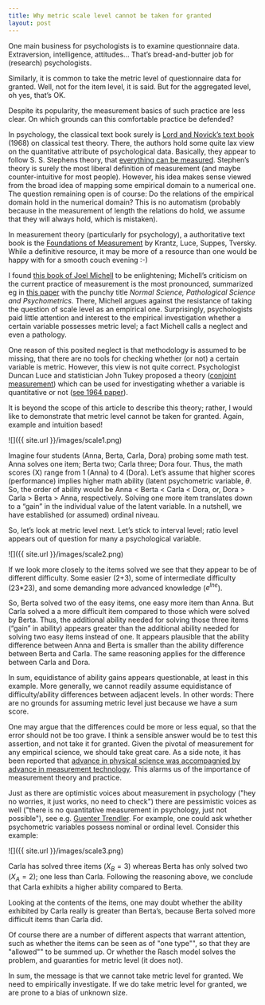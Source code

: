 ```yaml
---
title: Why metric scale level cannot be taken for granted
layout: post
---
```



One main business for psychologists is to examine questionnaire data. Extraversion, intelligence, attitudes… That’s bread-and-butter job for (research) psychologists.

Similarly, it is common to take the metric level of questionnaire data for granted. Well, not  for the item level, it is said. But for the aggregated level, oh yes, that’s OK.

Despite its popularity, the measurement basics of such practice are less clear. On which grounds can this comfortable practice be defended?

In psychology, the classical text book surely is [Lord and Novick’s text book](https://books.google.de/books?id=0nkMX_MqEQ4C&dq=Statistical+Theories+of+Mental+Test+Scores&hl=de&sa=X&ved=0ahUKEwjo1LWVkpPOAhUdM8AKHYIHBE0Q6AEIHDAA) (1968) on classical test theory. There, the authors hold some quite lax view on the quantitative attribute of psychological data. Basically, they appear to follow S. S. Stephens theory, that [everything can be measured](https://en.wikipedia.org/wiki/Level_of_measurement). Stephen’s theory is surely the most liberal definition of measurement (and maybe counter-intuitive for most people). However, his idea makes sense viewed from the broad idea of mapping some empirical domain to a numerical one. The question remaining open is of course: Do the relations of the empirical domain hold in the numerical domain? This is no automatism (probably because in the measurement of length the relations do hold, we assume that they will always hold, which is mistaken).

In measurement theory (particularly for psychology), a authoritative text book is the [Foundations of Measurement](https://books.google.de/books?id=rdNFAAAAYAAJ&q=foundations+of+measurement&dq=foundations+of+measurement&hl=de&sa=X&ved=0ahUKEwipgenOk5POAhVDDMAKHcojBTEQ6AEINDAD) by Krantz, Luce, Suppes, Tversky. While a definitive resource, it may be more of a resource than one would be happy with for a smooth couch evening :-)

I found [this book of Joel Michell](https://books.google.de/books?id=yOjJAgAAQBAJ&printsec=frontcover&dq=joel+michell+measurement&hl=de&sa=X&ved=0ahUKEwjMldOKlJPOAhVKLsAKHXGEB3kQ6AEIJzAB#v=onepage&q=joel%20michell%20measurement&f=false) to be enlightening; Michell’s criticism on the current practice of measurement is the most pronounced, summarized eg in [this paper](http://tap.sagepub.com/content/10/5/639.short) with the punchy title *Normal Science, Pathological Science and Psychometrics*. There, Michell argues against the resistance of taking the question of scale level as an empirical one. Surprisingly, psychologists paid little attention and interest to the empirical investigation whether a certain variable possesses metric level; a fact Michell calls a neglect and even a pathology.

One reason of this posited neglect is that methodology is assumed to be missing, that there are no tools for checking whether (or not) a certain variable is metric. However, this view is not quite correct. Psychologist Duncan Luce and statistician John Tukey proposed a theory ([conjoint measurement](https://en.wikipedia.org/wiki/Theory_of_conjoint_measurement)) which can be used for investigating whether a variable is quantitative or not ([see 1964 paper](http://www.sciencedirect.com/science/article/pii/002224966490015X)).

It is beyond the scope of this article to describe this theory; rather, I would like to demonstrate that metric level cannot be taken for granted. Again, example and intuition based!

 
![]({{ site.url }}/images/scale1.png)

 

Imagine four students (Anna, Berta, Carla, Dora) probing some math test. Anna solves one item; Berta two; Carla three; Dora four. Thus, the math scores (X) range from 1 (Anna) to 4 (Dora). Let’s assume that higher scores (performance) implies higher math ability (latent psychometric variable, $\theta$. So, the order of ability would be Anna < Berta < Carla < Dora, or, Dora > Carla > Berta > Anna, respectively. Solving one more item translates down to a “gain” in the individual value of the latent variable. In a nutshell, we have established (or assumed) ordinal niveau.

So, let’s look at metric level next. Let’s stick to interval level; ratio level appears out of question for many a psychological variable.

![]({{ site.url }}/images/scale2.png)

 

If we look more closely to the items solved we see that they appear to be of different difficulty. Some easier (2+3), some of intermediate difficulty (23*23), and some demanding more advanced knowledge ($e^{lne}$).

So, Berta solved two of the easy items, one easy more item than Anna. But Carla solved a a more difficult item compared to those which were solved by Berta. Thus, the additional ability needed for solving those three items (“gain” in ability) appears greater than the additional ability needed for solving two easy items instead of one. It appears plausible that the ability difference between Anna and Berta is smaller than the ability difference between Berta and Carla. The same reasoning applies for the difference between Carla and Dora.

In sum, equidistance of ability gains appears questionable, at least in this example. More generally, we cannot readily assume equidistance of difficulty/ability differences between adjacent levels. In other words: There are no grounds for assuming metric level just because we have a sum score.

One may argue that the differences could be more or less equal, so that the error should not be too grave. I think a sensible answer would be to test this assertion, and not take it for granted. Given the pivotal of measurement for any empirical science, we should take great care. As a side note, it has been reported that [advance in physical science was accompagnied by advance in measurement technology](http://tap.sagepub.com/content/19/5/579.short). This alarms us of the importance of measurement theory and practice.

Just as there are optimistic voices about measurement in psychology ("hey no worries, it just works, no need to check") there are pessimistic voices as well ("there is no quantitative measurement in psychology, just not possible"), see e.g. [Guenter Trendler](http://tap.sagepub.com/content/19/5/579.short). For example, one could ask whether psychometric variables possess nominal or ordinal level. Consider this example:

![]({{ site.url }}/images/scale3.png)

Carla has solved three items ($X_B = 3$) whereas Berta has only solved two ($X_A=2$); one less than Carla. Following the reasoning above, we conclude that Carla exhibits a higher ability compared to Berta.

Looking at the contents of the items, one may doubt whether the ability exhibited by Carla really is greater than Berta’s, because Berta solved more difficult items than Carla did.

Of course there are a number of different aspects that warrant attention, such as whether the items can be seen as of "one type"", so that they are "allowed"" to be summed up. Or whether the Rasch model solves the problem, and guaranties for metric level (it does not).

In sum, the message is that we cannot take metric level for granted. We need to empirically investigate. If we do take metric level for granted, we are prone to a bias of unknown size.
